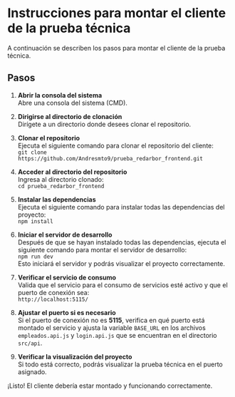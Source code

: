 # Instrucciones para montar el cliente de la prueba técnica

A continuación se describen los pasos para montar el cliente de la prueba técnica.

## Pasos

1. **Abrir la consola del sistema**  
   Abre una consola del sistema (CMD).

2. **Dirigirse al directorio de clonación**  
   Dirígete a un directorio donde desees clonar el repositorio.

3. **Clonar el repositorio**  
   Ejecuta el siguiente comando para clonar el repositorio del cliente:  
   `git clone https://github.com/Andresmto9/prueba_redarbor_frontend.git`

4. **Acceder al directorio del repositorio**  
   Ingresa al directorio clonado:  
   `cd prueba_redarbor_frontend`

5. **Instalar las dependencias**  
   Ejecuta el siguiente comando para instalar todas las dependencias del proyecto:  
   `npm install`

6. **Iniciar el servidor de desarrollo**  
   Después de que se hayan instalado todas las dependencias, ejecuta el siguiente comando para montar el servidor de desarrollo:  
   `npm run dev`  
   Esto iniciará el servidor y podrás visualizar el proyecto correctamente.

7. **Verificar el servicio de consumo**  
   Valida que el servicio para el consumo de servicios esté activo y que el puerto de conexión sea:  
   `http://localhost:5115/`

8. **Ajustar el puerto si es necesario**  
   Si el puerto de conexión no es **5115**, verifica en qué puerto está montado el servicio y ajusta la variable `BASE_URL` en los archivos `empleados.api.js` y `login.api.js` que se encuentran en el directorio `src/api`.

9. **Verificar la visualización del proyecto**  
   Si todo está correcto, podrás visualizar la prueba técnica en el puerto asignado.

¡Listo! El cliente debería estar montado y funcionando correctamente.
